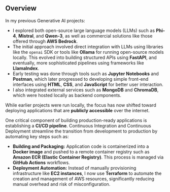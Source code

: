 ## Overview

In my previous Generative AI projects:

* I explored both open-source large language models (LLMs) such as **Phi-4**, **Mistral**, and **Qwen-3**, as well as commercial solutions like those offered through **AWS Bedrock**.
* The initial approach involved direct integration with LLMs using libraries like the `openai` SDK or tools like **Ollama** for running open-source models locally. This evolved into building structured APIs using **FastAPI**, and eventually, more sophisticated pipelines using frameworks like **LlamaIndex**.
* Early testing was done through tools such as **Jupyter Notebooks** and **Postman**, which later progressed to developing simple front-end interfaces using **HTML**, **CSS**, and **JavaScript** for better user interaction.
* I also integrated external services such as **MongoDB** and **ChromaDB**, which were hosted locally as backend components.

While earlier projects were run locally, the focus has now shifted toward deploying applications that are **publicly accessible** over the internet.

One critical component of building production-ready applications is establishing a **CI/CD pipeline**. Continuous Integration and Continuous Deployment streamline the transition from development to production by automating key steps such as:

* **Building and Packaging:** Application code is containerized into a **Docker image** and pushed to a remote container registry such as **Amazon ECR (Elastic Container Registry)**. This process is managed via **GitHub Actions** workflows.
* **Deployment Automation:** Instead of manually provisioning infrastructure like **EC2 instances**, I now use **Terraform** to automate the creation and management of AWS resources, significantly reducing manual overhead and risk of misconfiguration.
